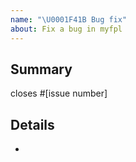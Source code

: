 ```yaml
---
name: "\U0001F41B Bug fix"
about: Fix a bug in myfpl
---
```


<!--
Please make sure you read our contributing guidelines at
https://github.com/trozler/myfpl/.github/CONTRIBUTING.md
before opening a pull request. Thanks!
-->

## Summary

closes #[issue number]

## Details

-
